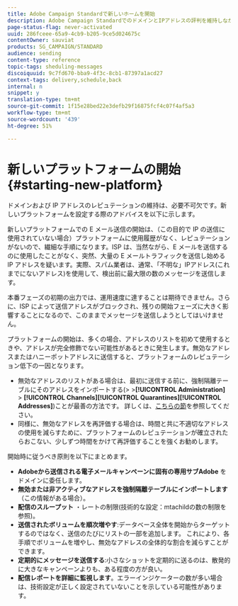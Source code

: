 ```yaml
---
title: Adobe Campaign Standardで新しいホームを開始
description: Adobe Campaign StandardでのドメインとIPアドレスの評判を維持しながら、新しいプラットフォームを設定する方法を学びます。
page-status-flag: never-activated
uuid: 286fceee-65a9-4cb9-b205-9ce5d024675c
contentOwner: sauviat
products: SG_CAMPAIGN/STANDARD
audience: sending
content-type: reference
topic-tags: sheduling-messages
discoiquuid: 9c7fd670-bba9-4f3c-8cb1-87397a1acd27
context-tags: delivery,schedule,back
internal: n
snippet: y
translation-type: tm+mt
source-git-commit: 1f15e28bed22e3defb29f16875fcf4c07f4af5a3
workflow-type: tm+mt
source-wordcount: '439'
ht-degree: 51%

---
```



# 新しいプラットフォームの開始{#starting-new-platform}

ドメインおよび IP アドレスのレピュテーションの維持は、必要不可欠です。新しいプラットフォームを設定する際のアドバイスを以下に示します。

新しいプラットフォームでの E メール送信の開始は、（この目的で IP の送信に使用されていない場合）プラットフォームに使用履歴がなく、レピュテーションがないので、繊細な手順になります。ISP は、当然ながら、E メールを送信するのに使用したことがなく、突然、大量の E メールトラフィックを送信し始める IP アドレスを疑います。実際、スパム業者は、通常、「不明な」IPアドレス(これまでにないアドレス)を使用して、検出前に最大限の数のメッセージを送信します。

本番フェーズの初期の出力では、運用速度に達することは期待できません。さらに、ISP によって送信アドレスがブロックされ、残りの開始フェーズに大きく影響することになるので、このままでメッセージを送信しようとしてはいけません。

プラットフォームの開始は、多くの場合、アドレスのリストを初めて使用するときや、アドレスが完全修飾でない可能性があるときに発生します。無効なアドレスまたはハニーポットアドレスに送信すると、プラットフォームのレピュテーション低下の一因となります。
* 無効なアドレスのリストがある場合は、最初に送信する前に、強制隔離テーブルにそのアドレスをインポートする(> >**[!UICONTROL Administration]** > **[!UICONTROL Channels]****[!UICONTROL Quarantines]****[!UICONTROL Addresses]**)ことが最善の方法です。 詳しくは、[こちらの節](../../sending/using/understanding-quarantine-management.md#identifying-quarantined-addresses-for-the-entire-platform)を参照してください。
* 同様に、無効なアドレスを再評価する場合は、時間と共に不適切なアドレスの使用を減らすために、プラットフォームのレピュテーションが確立されたらおこない、少しずつ時間をかけて再評価することを強くお勧めします。

開始時に従うべき原則を以下にまとめます。
* **Adobeから送信される電子メールキャンペーンに固有の専用サブAdobe** をドメインに委任します。
* **無効または非アクティブなアドレスを強制隔離テーブルにインポートします** （この情報がある場合）。
* **配信のスループット** ・レートの制限(技術的な設定：mtachildの数の制限を参照)。
* **送信されたボリュームを順次増やす**:データベース全体を開始からターゲットするのではなく、送信のたびにリストの一部を追加します。 これにより、各手順でボリュームを増やし、無効なアドレスの全体的な割合を減らすことができます。
* **定期的にメッセージを送信する**:小さなショットを定期的に送るのは、散発的に大きなキャンペーンよりも、ある程度の方が良い。
* **配信レポートを詳細に監視します**。エラーインジケーターの数が多い場合は、技術設定が正しく設定されていないことを示している可能性があります。
